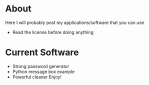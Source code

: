 # About
Here I will probably post my applications/software that you can use
* Read the license before doing anything

# Current Software
- Strong password generator
- Python message box example
- Powerful cleaner
Enjoy! 
